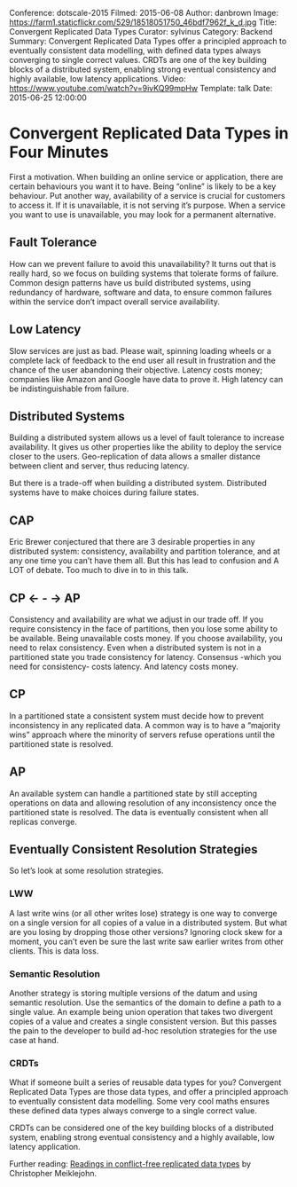 Conference: dotscale-2015
Filmed: 2015-06-08
Author: danbrown
Image: https://farm1.staticflickr.com/529/18518051750_46bdf7962f_k_d.jpg
Title: Convergent Replicated Data Types
Curator: sylvinus
Category: Backend
Summary: Convergent Replicated Data Types offer a principled approach to eventually consistent data modelling, with defined data types always converging to single correct values. CRDTs are one of the key building blocks of a distributed system, enabling strong eventual consistency and highly available, low latency applications.
Video: https://www.youtube.com/watch?v=9ivKQ99mpHw
Template: talk
Date: 2015-06-25 12:00:00

# Convergent Replicated Data Types in Four Minutes

First a motivation. When building an online service or application, there are certain behaviours you want it to have. Being “online” is likely to be a key behaviour. Put another way, availability of a service is crucial for customers to access it. If it is unavailable, it is not serving it’s purpose. When a service you want to use is unavailable, you may look for a permanent alternative.

## Fault Tolerance

How can we prevent failure to avoid this unavailability? It turns out that is really hard, so we focus on building systems that tolerate forms of failure. Common design patterns have us build distributed systems, using redundancy of hardware, software and data, to ensure common failures within the service don’t impact overall service availability.

## Low Latency

Slow services are just as bad. Please wait, spinning loading wheels or a complete lack of feedback to the end user all result in frustration and the chance of the user abandoning their objective. Latency costs money; companies like Amazon and Google have data to prove it. High latency can be indistinguishable from failure.

## Distributed Systems

Building a distributed system allows us a level of fault tolerance to increase availability. It gives us other properties like the ability to deploy the service closer to the users. Geo-replication of data allows a smaller distance between client and server, thus reducing latency.

But there is a trade-off when building a distributed system. Distributed systems have to make choices during failure states.

## CAP

Eric Brewer conjectured that there are 3 desirable properties in any distributed system: consistency, availability and partition tolerance, and at any one time you can’t have them all. But this has lead to confusion and A LOT of debate. Too much to dive in to in this talk.

## CP <- - -> AP

Consistency and availability are what we adjust in our trade off. If you require consistency in the face of partitions, then you lose some ability to be available. Being unavailable costs money. If you choose availability, you need to relax consistency. Even when a distributed system is not in a partitioned state you trade consistency for latency. Consensus -which you need for consistency- costs latency. And latency costs money.

## CP

In a partitioned state a consistent system must decide how to prevent inconsistency in any replicated data. A common way is to have a “majority wins” approach where the minority of servers refuse operations until the partitioned state is resolved.

## AP

An available system can handle a partitioned state by still accepting operations on data and allowing resolution of any inconsistency once the partitioned state is resolved. The data is eventually consistent when all replicas converge.

## Eventually Consistent Resolution Strategies

So let’s look at some resolution strategies.

### LWW

A last write wins (or all other writes lose) strategy is one way to converge on a single version for all copies of a value in a distributed system. But what are you losing by dropping those other versions? Ignoring clock skew for a moment, you can’t even be sure the last write saw earlier writes from other clients. This is data loss.

### Semantic Resolution

Another strategy is storing multiple versions of the datum and using semantic resolution. Use the semantics of the domain to define a path to a single value. An example being union operation that takes two divergent copies of a value and creates a single consistent version. But this passes the pain to the developer to build ad-hoc resolution strategies for the use case at hand.

### CRDTs

What if someone built a series of reusable data types for you? Convergent Replicated Data Types are those data types, and offer a principled approach to eventually consistent data modelling. Some very cool maths ensures these defined data types always converge to a single correct value.

CRDTs can be considered one of the key building blocks of a distributed system, enabling strong eventual consistency and a highly available, low latency application.

Further reading: [Readings in conflict-free replicated data types](http://christophermeiklejohn.com/crdt/2014/07/22/readings-in-crdts.html) by Christopher Meiklejohn.